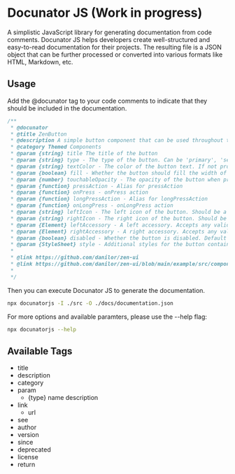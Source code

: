 # Docunator JS (Work in progress)

A simplistic JavaScript library for generating documentation from code comments. Docunator JS helps developers create well-structured and easy-to-read documentation for their projects.
The resulting file is a JSON object that can be further processed or converted into various formats like HTML, Markdown, etc.

## Usage

Add the @docunator tag to your code comments to indicate that they should be included in the documentation.

```javascript
/**
 * @docunator
 * @title ZenButton
 * @description A simple button component that can be used throughout the app. It supports different types (primary, secondary, success, info, warning, danger) and all of them are styled according to the current theme. The text color will be automatically selected based on the brightness of the button color, but it can be overwritten by passing a textColor prop.
 * @category Themed Components
 * @param {string} title The title of the button
 * @param {string} type - The type of the button. Can be 'primary', 'secondary', 'success', 'info', 'warning', or 'danger'. Default is 'primary'.
 * @param {string} textColor - The color of the button text. If not provided, it will be automatically selected based on the button color.
 * @param {boolean} fill - Whether the button should fill the width of its container. Default is true.
 * @param {number} touchableOpacity - The opacity of the button when pressed. Default is 0.7.
 * @param {function} pressAction - Alias for pressAction
 * @param {function} onPress - onPress action
 * @param {function} longPressAction - Alias for longPressAction
 * @param {function} onLongPress - onLongPress action
 * @param {string} leftIcon - The left icon of the button. Should be a valid icon name from the ZenIcon component.
 * @param {string} rightIcon - The right icon of the button. Should be a valid icon name from the ZenIcon component.
 * @param {Element} leftAccessory - A left accessory. Accepts any valid React Node.
 * @param {Element} rightAccessory - A right accessory. Accepts any valid React Node.
 * @param {boolean} disabled - Whether the button is disabled. Default is false.
 * @param {StyleSheet} style - Additional styles for the button container.
 *
 * @link https://github.com/danilor/zen-ui
 * @link https://github.com/danilor/zen-ui/blob/main/example/src/components/examples/ButtonExample.tsx
 *
 */
```

Then you can execute Docunator JS to generate the documentation.

```bash
npx docunatorjs -I ./src -O ./docs/documentation.json
```

For more options and available paramters, please use the --help flag:

```bash
npx docunatorjs --help
```

## Available Tags

 - title
 - description
 - category
 - param
   - {type} name description
 - link
   - url
 - see
 - author
 - version
 - since
 - deprecated
 - license
 - return

